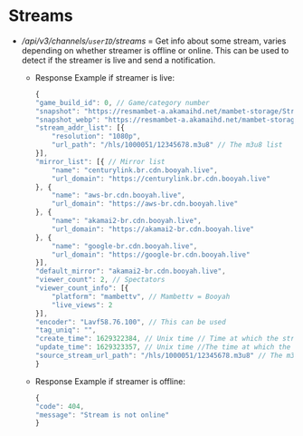 # Streams

* */api/v3/channels/`userID`/streams* = Get info about some stream, varies depending on whether streamer is offline or online. This can be used to detect if the streamer is live and send a notification.
  * Response Example if streamer is live:

    ```js
    {
    "game_build_id": 0, // Game/category number
    "snapshot": "https://resmambet-a.akamaihd.net/mambet-storage/Stream/Snapshot/12345678/12345678.jpg",
    "snapshot_webp": "https://resmambet-a.akamaihd.net/mambet-storage/Stream/Snapshot/12345678/12345678.webp",
    "stream_addr_list": [{
        "resolution": "1080p",
        "url_path": "/hls/1000051/12345678.m3u8" // The m3u8 list
    }],
    "mirror_list": [{ // Mirror list
        "name": "centurylink.br.cdn.booyah.live",
        "url_domain": "https://centurylink.br.cdn.booyah.live"
    }, {
        "name": "aws-br.cdn.booyah.live",
        "url_domain": "https://aws-br.cdn.booyah.live"
    }, {
        "name": "akamai2-br.cdn.booyah.live",
        "url_domain": "https://akamai2-br.cdn.booyah.live"
    }, {
        "name": "google-br.cdn.booyah.live",
        "url_domain": "https://google-br.cdn.booyah.live"
    }],
    "default_mirror": "akamai2-br.cdn.booyah.live",
    "viewer_count": 2, // Spectators
    "viewer_count_info": [{
        "platform": "mambettv", // Mambettv = Booyah
        "live_views": 2 
    }],
    "encoder": "Lavf58.76.100", // This can be used
    "tag_uniq": "",
    "create_time": 1629322384, // Unix time // Time at which the stremearing started
    "update_time": 1629323357, // Unix time //The time at which the data in this request is updated.
    "source_stream_url_path": "/hls/1000051/12345678.m3u8" // The m3u8 list
    }
    ```

  * Response Example if streamer is offline:

    ```js
    {
    "code": 404,
    "message": "Stream is not online"
    }
    ```
